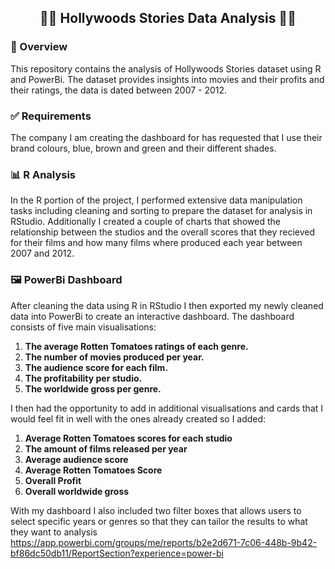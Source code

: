## <div align="center">🎥🍿 Hollywoods Stories Data Analysis 🍿🎥</div>

### 🚀 Overview
This repository contains the analysis of Hollywoods Stories dataset using R and PowerBi. The dataset provides insights into movies and their profits and their ratings, the data is dated between 2007 - 2012.

### ✅ Requirements
The company I am creating the dashboard for has requested that I use their brand colours, blue, brown and green and their different shades. 

### 📊 R Analysis
In the R portion of the project, I performed extensive data manipulation tasks including cleaning and sorting to prepare the dataset for analysis in RStudio. Additionally I created a couple of charts that showed the relationship between the studios and the overall scores that they recieved for their films and how many films where produced each year between 2007 and 2012.

### 🖼️ PowerBi Dashboard
After cleaning the data using R in RStudio I then exported my newly cleaned data into PowerBi to create an interactive dashboard. The dashboard consists of five main visualisations:
1. **The average Rotten Tomatoes ratings of each genre.**
2. **The number of movies produced per year.**
3. **The audience score for each film.**
4. **The profitability per studio.**
5. **The worldwide gross per genre.**

I then had the opportunity to add in additional visualisations and cards that I would feel fit in well with the ones already created so I added:
1. **Average Rotten Tomatoes scores for each studio**
2. **The amount of films released per year**
3. **Average audience score**
4. **Average Rotten Tomatoes Score**
5. **Overall Profit**
6. **Overall worldwide gross**

With my dashboard I also included two filter boxes that allows users to select specific years or genres so that they can tailor the results to what they want to analysis
https://app.powerbi.com/groups/me/reports/b2e2d671-7c06-448b-9b42-bf86dc50db11/ReportSection?experience=power-bi
